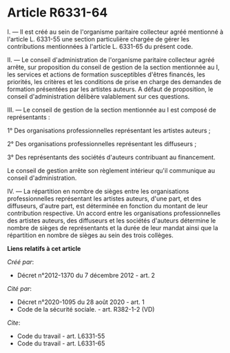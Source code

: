 # Article R6331-64

I. ― Il est créé au sein de l'organisme paritaire collecteur agréé mentionné à l'article L. 6331-55 une section particulière
chargée de gérer les contributions mentionnées à l'article L. 6331-65 du présent code. 

II. ― Le conseil d'administration de l'organisme paritaire collecteur agréé arrête, sur proposition du conseil de gestion de
la section mentionnée au I, les services et actions de formation susceptibles d'êtres financés, les priorités, les critères
et les conditions de prise en charge des demandes de formation présentées par les artistes auteurs. A défaut de proposition,
le conseil d'administration délibère valablement sur ces questions. 

III. ― Le conseil de gestion de la section mentionnée au I est composé de représentants : 

1° Des organisations professionnelles représentant les artistes auteurs ; 

2° Des organisations professionnelles représentant les diffuseurs ; 

3° Des représentants des sociétés d'auteurs contribuant au financement. 

Le conseil de gestion arrête son règlement intérieur qu'il communique au conseil d'administration. 

IV. ― La répartition en nombre de sièges entre les organisations professionnelles représentant les artistes auteurs, d'une
part, et des diffuseurs, d'autre part, est déterminée en fonction du montant de leur contribution respective. Un accord entre
les organisations professionnelles des artistes auteurs, des diffuseurs et les sociétés d'auteurs détermine le nombre de
sièges de représentants et la durée de leur mandat ainsi que la répartition en nombre de sièges au sein des trois collèges.

**Liens relatifs à cet article**

_Créé par_:

  - Décret n°2012-1370 du 7 décembre 2012 - art. 2

_Cité par_:

  - Décret n°2020-1095 du 28 août 2020 - art. 1
  - Code de la sécurité sociale. - art. R382-1-2 (VD)

_Cite_:

  - Code du travail - art. L6331-55
  - Code du travail - art. L6331-65
